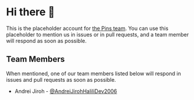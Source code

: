 # Hi there 👋

This is the placeholder account for [the Pins team](https://github.com/MadeByThePinsHub). You can use this placeholder to mention us in issues
or in pull requests, and a team member will respond as soon as possible.

## Team Members
When mentioned, one of our team members listed below will respond in issues and pull requests as soon as possible.

* Andrei Jiroh - [@AndreiJirohHaliliDev2006](https://github.com/AndreiJirohHaliliDev2006)
